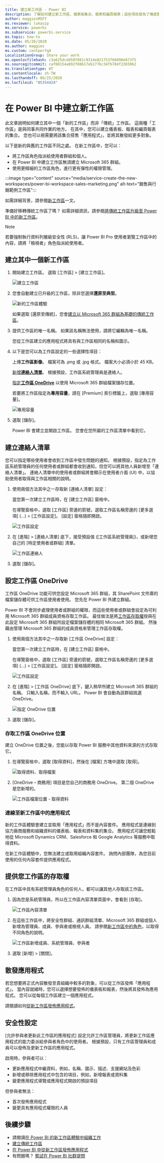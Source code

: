 ```yaml
---
title: 建立新工作區 - Power BI
description: 了解如何建立新工作區、儀表板集合、報表和編頁報表；這些項目是為了傳遞重要計量給您的組織而建置。
author: maggiesMSFT
ms.reviewer: lukaszp
ms.service: powerbi
ms.subservice: powerbi-service
ms.topic: how-to
ms.date: 05/26/2020
ms.author: maggies
ms.custom: contperfq4
LocalizationGroup: Share your work
ms.openlocfilehash: c3a625dcdd58f881c9314e821753f66098e073f5
ms.sourcegitcommit: caf60154a092f88617eb177bc34fb784f2365962
ms.translationtype: HT
ms.contentlocale: zh-TW
ms.lasthandoff: 06/25/2020
ms.locfileid: "85354424"
---
```

# <a name="create-the-new-workspaces-in-power-bi"></a>在 Power BI 中建立新工作區

此文章說明如何建立其中一個「新的工作區」而非「傳統」工作區。 這兩種「工作區」是與同事共同作業的地方。 在其中，您可以建立儀表板、報表和編頁報表的集合。 您也可以視需要將該集合搭售「應用程式」，並將其散發給更多對象。

以下是新的與舊的工作區不同之處。 在新工作區中，您可以：

- 將工作區角色指派給使用者群組和個人。
- 在 Power BI 中建立工作區無須建立 Microsoft 365 群組。
- 使用更精細的工作區角色，進行更有彈性的權限管理。

:::image type="content" source="media/service-create-the-new-workspaces/power-bi-workspace-sales-marketing.png" alt-text="銷售與行銷範例工作區":::

如需詳細背景，請參閱[新工作區](service-new-workspaces.md)一文。

準備好移轉傳統工作區了嗎？ 如需詳細資訊，請參閱[將傳統工作區升級至 Power BI 中的新工作區](service-upgrade-workspaces.md)。

> [!NOTE]
> 若要強制執行資料列層級安全性 (RLS)，讓 Power BI Pro 使用者瀏覽工作區中的內容，請將「檢視者」角色指派給使用者。

## <a name="create-one-of-the-new-workspaces"></a>建立其中一個新工作區

1. 開始建立工作區。 選取 [工作區] > [建立工作區]。
   
     ![建立工作區](media/service-create-the-new-workspaces/power-bi-workspace-create.png)

2. 您會自動建立已升級的工作區，除非您選擇**還原至典型**。
   
     ![新的工作區體驗](media/service-create-the-new-workspaces/power-bi-new-workspace.png)
     
     如果選取 [還原至傳統]，您會[建立以 Microsoft 365 群組為基礎的傳統工作區](service-create-workspaces.md)。

2. 提供工作區的唯一名稱。 如果該名稱無法使用，請將它編輯為唯一名稱。
   
     您從工作區建立的應用程式將具有與工作區相同的名稱和圖示。
   
1. 以下是您可以為工作區設定的一些選擇性項目：

    上傳**工作區影像**。 檔案可為 .png 或 .jpg 格式。 檔案大小必須小於 45 KB。
    
    [新增**連絡人清單**](#create-a-contact-list)。 根據預設，工作區系統管理員是連絡人。 
    
    [指定**工作區 OneDrive**](#set-a-workspace-onedrive) 以使用 Microsoft 365 群組檔案儲存位置。 

    若要將工作區指定為**專用容量**，請在 [Premium] 索引標籤上，選取 [專用容量]。
     
    ![專用容量](media/service-create-the-new-workspaces/power-bi-workspace-premium.png)

1. 選取 [儲存]。

    Power BI 會建立並開啟工作區。 您會在您所屬的工作區清單中看到它。 

## <a name="create-a-contact-list"></a>建立連絡人清單

您可以指定哪些使用者會收到工作區中發生問題的通知。 根據預設，指定為工作區系統管理員的任何使用者或群組都會收到通知，但您可以將其他人員新增至「連絡人清單」。 連絡人清單中的使用者或群組將會顯示在使用者介面 (UI) 中，以協助使用者取得與工作區相關的說明。

1. 使用兩個方法其中之一存取新 [連絡人清單] 設定：

    當您第一次建立工作區時，在 [建立工作區] 窗格中。

    在導覽窗格中，選取 [工作區] 旁邊的箭號，選取工作區名稱旁邊的 [更多選項] (...) > [工作區設定]。 [設定] 窗格隨即開啟。

    ![工作區設定](media/service-create-the-new-workspaces/power-bi-workspace-new-settings.png)

2. 在 [進階] > [連絡人清單] 底下，接受預設值 ([工作區系統管理員])，或新增您自己的 [特定使用者或群組] 清單。 

    ![工作區連絡人](media/service-create-the-new-workspaces/power-bi-workspace-contacts.png)

3. 選取 [儲存]。

## <a name="set-a-workspace-onedrive"></a>設定工作區 OneDrive

工作區 OneDrive 功能可供您設定 Microsoft 365 群組，其 SharePoint 文件庫的檔案儲存體可供工作區使用者使用。 您先在 Power BI 外建立群組。 

Power BI 不會同步處理使用者或群組的權限，而這些使用者或群組會設定為可利用 Microsoft 365 群組成員資格存取工作區。 最佳做法是將[工作區存取權](#give-access-to-your-workspace)授與在此設定 Microsoft 365 群組所設定檔案儲存體的相同 Microsoft 365 群組。 然後藉由管理 Microsoft 365 群組的成員資格來管理工作區存取權。 

1. 使用兩個方法其中之一存取新 [工作區 OneDrive] 設定：

    當您第一次建立工作區時，在 [建立工作區] 窗格中。

    在導覽窗格中，選取 [工作區] 旁邊的箭號，選取工作區名稱旁邊的 [更多選項] (...) > [工作區設定]。 [設定] 窗格隨即開啟。

    ![工作區設定](media/service-create-the-new-workspaces/power-bi-workspace-new-settings.png)

2. 在 [進階] > [工作區 OneDrive] 底下，鍵入稍早所建立 Microsoft 365 群組的名稱。 只輸入名稱，而不輸入 URL。 Power BI 會自動為該群組挑選 OneDrive。

    ![指定 OneDrive 位置](media/service-create-the-new-workspaces/power-bi-new-workspace-onedrive.png)

3. 選取 [儲存]。

### <a name="access-the-workspace-onedrive-location"></a>存取工作區 OneDrive 位置

建立 OneDrive 位置之後，您能以存取 Power BI 服務中其他資料來源的方式存取它。

1. 在導覽窗格中，選取 [取得資料]，然後在 [檔案] 方塊中選取 [取得]。

    ![取得資料、取得檔案](media/service-create-the-new-workspaces/power-bi-get-data-files.png)

1.  [OneDrive – 商務用] 項目是您自己的商務用 OneDrive。 第二個 OneDrive 是您新增的。

    ![工作區檔案位置 - 取得資料](media/service-create-the-new-workspaces/power-bi-new-workspace-get-data-onedrive.png)

### <a name="connect-to-apps-in-new-workspaces"></a>連線至新工作區中的應用程式

新的工作區體驗會建立並取用「應用程式」而不是內容套件。 應用程式是連線到協力廠商服務和組織資料的儀表板、報表和資料集的集合。 應用程式可讓您輕鬆地從 Microsoft Dynamics CRM、Salesforce 和 Google Analytics 等服務中取得資料。

在新工作區體驗中，您無法建立或取用組織內容套件。 詢問內部團隊，為您目前使用的任何內容套件提供應用程式。 

## <a name="give-access-to-your-workspace"></a>提供您工作區的存取權

在工作區中具有系統管理員角色的任何人，都可以讓其他人存取該工作區。

1. 因為您是系統管理員，所以在工作區內容清單頁面中，會看到 [存取]。

    ![工作區內容清單](media/service-create-the-new-workspaces/power-bi-workspace-access-icon.png)

1. 在這些工作區中，將安全性群組、通訊群組清單、Microsoft 365 群組或個人新增為管理員、成員、參與者或檢視人員。 請參閱[新工作區中的角色](service-new-workspaces.md#roles-in-the-new-workspaces)，以取得不同角色的說明。

    ![工作區新增成員、系統管理員、參與者](media/service-create-the-new-workspaces/power-bi-workspace-add-members.png)

9. 選取 [新增] > [關閉]。


## <a name="distribute-an-app"></a>散發應用程式

若您想要將正式內容散發至貴組織中較多的對象，可以從工作區發佈「應用程式」。  當內容就緒時，您可以選擇想要發佈的儀表板和報表，然後將其發佈為應用程式。 您可以從每個工作區建立一個應用程式。

請閱讀如何[從新工作區發佈應用程式](service-create-distribute-apps.md)。

## <a name="security-settings"></a>安全性設定

[允許參與者更新此工作區的應用程式] 設定允許工作區管理員，將更新工作區應用程式的能力委派給參與者角色中的使用者。 根據預設，只有工作區管理員和成員可以發佈及更新工作區的應用程式。 

啟用時，參與者可以：
* 更新應用程式中繼資料，例如，名稱、圖示、描述、支援網站及色彩
* 新增或移除應用程式中包含的項目，例如，新增報表或資料集
* 變更應用程式導覽或應用程式開啟的預設項目

但參與者無法：
* 首次發佈應用程式
* 變更具有應用程式權限的人員


## <a name="next-steps"></a>後續步驟
* 請閱讀[在 Power BI 的新工作區體驗中組織工作](service-new-workspaces.md)
* [建立傳統工作區](service-create-workspaces.md)
* [在 Power BI 中從新工作區發佈應用程式](service-create-distribute-apps.md)
* 有問題嗎？ [嘗試在 Power BI 社群提問](https://community.powerbi.com/)
